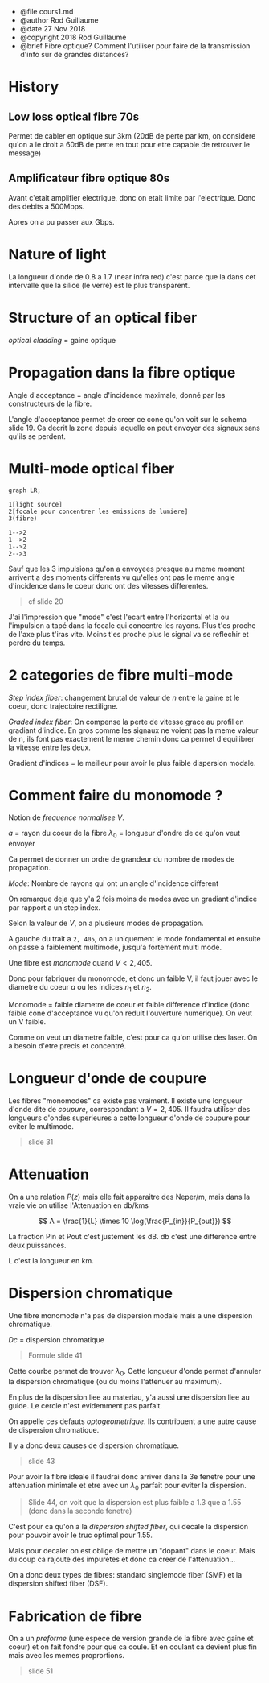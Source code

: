 * @file cours1.md
* @author Rod Guillaume
* @date 27 Nov 2018
* @copyright 2018 Rod Guillaume
* @brief Fibre optique? Comment l'utiliser pour faire de la transmission d'info sur de grandes distances?


# History

## Low loss optical fibre 70s

Permet de cabler en optique sur 3km (20dB de perte par km, on considere qu'on a
le droit a 60dB de perte en tout pour etre capable de retrouver le message)

## Amplificateur fibre optique 80s

Avant c'etait amplifier electrique, donc on etait limite par l'electrique. Donc
des debits a 500Mbps.

Apres on a pu passer aux Gbps.

# Nature of light

La longueur d'onde de 0.8 a 1.7 (near infra red) c'est parce que la dans cet
intervalle que la silice (le verre) est le plus transparent.

# Structure of an optical fiber

*optical cladding* = gaine optique

# Propagation dans la fibre optique

Angle d'acceptance = angle d'incidence maximale, donné par les constructeurs de
la fibre.

L'angle d'acceptance permet de creer ce cone qu'on voit sur le schema slide 19.
Ca decrit la zone depuis laquelle on peut envoyer des signaux sans qu'ils se
perdent.

# Multi-mode optical fiber

```mermaid
graph LR;

1[light source]
2[focale pour concentrer les emissions de lumiere]
3(fibre)

1-->2
1-->2
1-->2
2-->3
```

Sauf que les 3 impulsions qu'on a envoyees presque au meme moment arrivent a des
moments differents vu qu'elles ont pas le meme angle d'incidence dans le coeur
donc ont des vitesses differentes.

> cf slide 20

J'ai l'impression que "mode" c'est l'ecart entre l'horizontal et la ou
l'impulsion a tapé dans la focale qui concentre les rayons.
Plus t'es proche de l'axe plus t'iras vite. Moins t'es proche plus le signal va se reflechir et perdre du temps.

# 2 categories de fibre multi-mode

*Step index fiber*: changement brutal de valeur de *n* entre la gaine et le
coeur, donc trajectoire rectiligne.

*Graded index fiber*: On compense la perte de vitesse grace au profil en
gradiant d'indice. En gros comme les signaux ne voient pas la meme valeur de n,
ils font pas exactement le meme chemin donc ca permet d'equilibrer la vitesse
entre les deux.

Gradient d'indices = le meilleur pour avoir le plus faible dispersion modale.

# Comment faire du monomode ?

Notion de *frequence normalisee $V$*.

$a$ = rayon du coeur de la fibre
$\lambda_0$ = longueur d'ondre de ce qu'on veut envoyer

Ca permet de donner un ordre de grandeur du nombre de modes de propagation.

*Mode*: Nombre de rayons qui ont un angle d'incidence different

On remarque deja que y'a 2 fois moins de modes avec un gradiant d'indice par
rapport a un step index.

Selon la valeur de $V$, on a plusieurs modes de propagation.

A gauche du trait a `2, 405`, on a uniquement le mode fondamental et ensuite on
passe a faiblement multimode, jusqu'a fortement multi mode.

Une fibre est *monomode* quand $V \lt 2, 405$.

Donc pour fabriquer du monomode, et donc un faible V, il faut jouer avec le
diametre du coeur $a$ ou les indices $n_1$ et $n_2$.

Monomode = faible diametre de coeur et faible difference d'indice (donc faible
cone d'acceptance vu qu'on reduit l'ouverture numerique).
On veut un V faible.

Comme on veut un diametre faible, c'est pour ca qu'on utilise des laser. On a
besoin d'etre precis et concentré.

# Longueur d'onde de coupure

Les fibres "monomodes" ca existe pas vraiment. Il existe une longueur d'onde
dite de *coupure*, correspondant a $V = 2,405$. Il faudra utiliser des longueurs
d'ondes superieures a cette longueur d'onde de coupure pour eviter le multimode.

> slide 31

# Attenuation

On a une relation $P(z)$ mais elle fait apparaitre des Neper/m, mais dans la
vraie vie on utilise l'Attenuation en db/kms

$$ A = \frac{1}{L} \times 10 \log(\frac{P_{in}}{P_{out}}) $$

La fraction Pin et Pout c'est justement les dB. db c'est une difference entre
deux puissances.

L c'est la longueur en km.


# Dispersion chromatique

Une fibre monomode n'a pas de dispersion modale mais a une dispersion
chromatique.

$Dc$ = dispersion chromatique

> Formule slide 41

Cette courbe permet de trouver $\lambda_0$. Cette longueur d'onde permet
d'annuler la dispersion chromatique (ou du moins l'attenuer au maximum).


En plus de la dispersion liee au materiau, y'a aussi une dispersion liee au
guide. Le cercle n'est evidemment pas parfait.

On appelle ces defauts *optogeometrique*. Ils contribuent a une autre cause de
dispersion chromatique.

Il y a donc deux causes de dispersion chromatique.

> slide 43

Pour avoir la fibre ideale il faudrai donc arriver dans la 3e fenetre pour une
attenuation minimale et etre avec un $\lambda_0$ parfait pour eviter la
dispersion.

> Slide 44, on voit que la dispersion est plus faible a 1.3 que a 1.55 (donc
> dans la seconde fenetre)

C'est pour ca qu'on a la *dispersion shifted fiber*, qui decale la dispersion
pour pouvoir avoir le truc optimal pour 1.55.

Mais pour decaler on est oblige de mettre un "dopant" dans le coeur. Mais du
coup ca rajoute des impuretes et donc ca creer de l'attenuation...

On a donc deux types de fibres: standard singlemode fiber (SMF) et la dispersion
shifted fiber (DSF).

# Fabrication de fibre

On a un *preforme* (une espece de version grande de la fibre avec gaine et
coeur) et on fait fondre pour que ca coule. Et en coulant ca devient plus fin
mais avec les memes proprortions.

> slide 51
